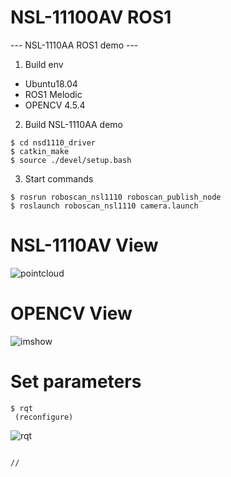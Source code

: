 # NSL-11100AV ROS1
--- NSL-1110AA ROS1 demo ---

1. Build env
 - Ubuntu18.04
 - ROS1 Melodic
 - OPENCV 4.5.4
 
 
2. Build NSL-1110AA demo
```
$ cd nsd1110_driver
$ catkin_make
$ source ./devel/setup.bash
```
 
3. Start commands
```
$ rosrun roboscan_nsl1110 roboscan_publish_node
$ roslaunch roboscan_nsl1110 camera.launch
```

# NSL-1110AV View
 
![pointcloud](https://github.com/user-attachments/assets/9a46060c-65d9-43a0-92e1-30acf0476286)

# OPENCV View

![imshow](https://github.com/user-attachments/assets/ac2e7f6e-08a6-491b-a085-2062012ebd0c)

# Set parameters
```
$ rqt
 (reconfigure)
```
![rqt](https://github.com/user-attachments/assets/257d3154-760b-4042-9399-fd617464887f)

```

//
```

 



 
 
 
